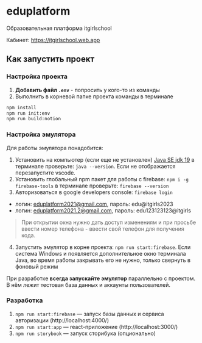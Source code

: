 # eduplatform

Образовательная платформа itgirlschool

Кабинет: https://itgirlschool.web.app

## Как запустить проект

### Настройка проекта

1. **Добавить файл `.env`** - попросить у кого-то из команды
2. Выполнить в корневой папке проекта команды в терминале

```bash
npm install
npm run init:env
npm run build:notion
```

### Настройка эмулятора

Для работы эмулятора понадобится:
1. Установить на компьютер (если еще не установлен) [Java SE jdk 19](https://www.oracle.com/java/technologies/javase-jdk16-downloads.html) 
в терминале проверьте: `java --version`. Если не отображается перезапустите vscode.
2. Установить глобальный npm пакет для работы с firebase: `npm i -g firebase-tools`
в терминале проверьте: `firebase --version`
3. Авторизоваться в google developers console: `firebase login`  
- логин: eduplatform2021@gmail.com, пароль: edu@itgirls2023
- логин: eduplatform2021.2@gmail.com, пароль: edu123123123@itgirls

> При открытии окна нужно дать доступ изменениям и при просьбе ввести номер телефона - ввести свой телефон для получения кода. 

4. Запустить эмулятор в корне проекта: `npm run start:firebase`. Если система Windows и появляется дополнительное окно терминала Java, во время работы закрывать его не нужно, только свернуть в фоновый режим

При разработке **всегда запускайте эмулятор** параллельно с проектом. В нём лежит тестовая база данных и аккаунты пользователей.

### Разработка

1. `npm run start:firebase` — запуск базы данных и сервиса авторизации (http://localhost:4000/)
2. `npm run start:app` — react-приложение (http://localhost:3000/)
3. `npm run storybook` — запуск сторибука (опционально)
